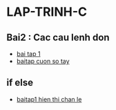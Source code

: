 # LAP-TRINH-C
## Bai2 : Cac cau lenh don
- [bai tap 1](https://www.jdoodle.com/c-online-compiler/)
- [baitap cuon so tay](https://www.jdoodle.com/iembed/v0/B64)
## if else
- [baitap1  hien thi chan le](https://www.jdoodle.com/iembed/v0/B5Z)
